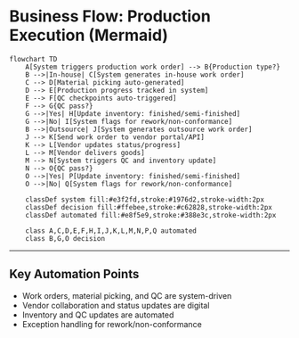 # Business Flow: Production Execution (Mermaid)

```mermaid
flowchart TD
    A[System triggers production work order] --> B{Production type?}
    B -->|In-house| C[System generates in-house work order]
    C --> D[Material picking auto-generated]
    D --> E[Production progress tracked in system]
    E --> F[QC checkpoints auto-triggered]
    F --> G{QC pass?}
    G -->|Yes| H[Update inventory: finished/semi-finished]
    G -->|No| I[System flags for rework/non-conformance]
    B -->|Outsource| J[System generates outsource work order]
    J --> K[Send work order to vendor portal/API]
    K --> L[Vendor updates status/progress]
    L --> M[Vendor delivers goods]
    M --> N[System triggers QC and inventory update]
    N --> O{QC pass?}
    O -->|Yes| P[Update inventory: finished/semi-finished]
    O -->|No| Q[System flags for rework/non-conformance]

    classDef system fill:#e3f2fd,stroke:#1976d2,stroke-width:2px
    classDef decision fill:#ffebee,stroke:#c62828,stroke-width:2px
    classDef automated fill:#e8f5e9,stroke:#388e3c,stroke-width:2px
    
    class A,C,D,E,F,H,I,J,K,L,M,N,P,Q automated
    class B,G,O decision
```

---

## Key Automation Points
- Work orders, material picking, and QC are system-driven
- Vendor collaboration and status updates are digital
- Inventory and QC updates are automated
- Exception handling for rework/non-conformance
